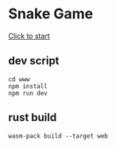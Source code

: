 # Snake Game

[Click to start](https://snakegame.herokuapp.com/)

## dev script

```
cd www
npm install
npm run dev
```

## rust build

```
wasm-pack build --target web
```
